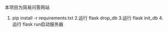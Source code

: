 本项目为简易问答网站

1. pip install -r requirements.txt
2.运行 flask drop_db
3.运行 flask init_db
4.运行 flask run启动服务器